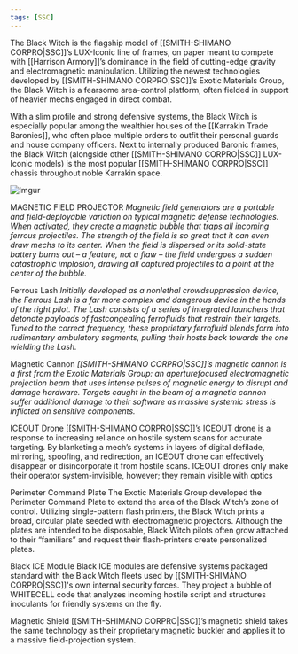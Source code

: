 ```yaml
---
tags: [SSC]
---
```


The Black Witch is the flagship model of [[SMITH-SHIMANO CORPRO|SSC]]’s LUX-Iconic line of frames, on paper meant to compete with [[Harrison Armory]]’s dominance in the field of cutting-edge gravity and electromagnetic manipulation. Utilizing the newest technologies developed by [[SMITH-SHIMANO CORPRO|SSC]]’s Exotic Materials Group, the Black Witch is a fearsome area-control platform, often fielded in support of heavier mechs engaged in direct combat.

With a slim profile and strong defensive systems, the Black Witch is especially popular among the wealthier houses of the [[Karrakin Trade Baronies]], who often place multiple orders to outfit their personal guards and house company officers. Next to internally produced Baronic frames, the Black Witch (alongside other [[SMITH-SHIMANO CORPRO|SSC]] LUX-Iconic models) is the most popular [[SMITH-SHIMANO CORPRO|SSC]] chassis throughout noble Karrakin space.

![Imgur](https://i.imgur.com/hkobef5.png)

MAGNETIC FIELD PROJECTOR
	*Magnetic field generators are a portable and field-deployable variation on typical magnetic defense technologies. When activated, they create a magnetic bubble that traps all incoming ferrous projectiles. The strength of the field is so great that it can even draw mechs to its center. When the field is dispersed or its solid-state battery burns out – a feature, not a flaw – the field undergoes a sudden catastrophic implosion, drawing all captured projectiles to a point at the center of the bubble.*

Ferrous Lash
	*Initially developed as a nonlethal crowdsuppression device, the Ferrous Lash is a far more complex and dangerous device in the hands of the right pilot. The Lash consists of a series of integrated launchers that detonate payloads of fastcongealing ferrofluids that restrain their targets. Tuned to the correct frequency, these proprietary ferrofluid blends form into rudimentary ambulatory segments, pulling their hosts back towards the one wielding the Lash.*

Magnetic Cannon
	*[[SMITH-SHIMANO CORPRO|SSC]]’s magnetic cannon is a first from the Exotic Materials Group: an aperturefocused electromagnetic projection beam that uses intense pulses of magnetic energy to disrupt and damage hardware. Targets caught in the beam of a magnetic cannon suffer additional damage to their software as massive systemic stress is inflicted on sensitive components.*

ICEOUT Drone
	[[SMITH-SHIMANO CORPRO|SSC]]’s ICEOUT drone is a response to increasing reliance on hostile system scans for accurate targeting. By blanketing a mech’s systems in layers of digital defilade, mirroring, spoofing, and redirection, an ICEOUT drone can effectively disappear or disincorporate it from hostile scans. ICEOUT drones only make their operator system-invisible, however; they remain visible with optics

Perimeter Command Plate
	The Exotic Materials Group developed the Perimeter Command Plate to extend the area of the Black Witch’s zone of control. Utilizing single-pattern flash printers, the Black Witch prints a broad, circular plate seeded with electromagnetic projectors. Although the plates are intended to be disposable, Black Witch pilots often grow attached to their “familiars” and request their flash-printers create personalized plates.

Black ICE Module
	Black ICE modules are defensive systems packaged standard with the Black Witch fleets used by [[SMITH-SHIMANO CORPRO|SSC]]'s own internal security forces. They project a bubble of WHITECELL code that analyzes incoming hostile script and structures inoculants for friendly systems on the fly.

Magnetic Shield
	[[SMITH-SHIMANO CORPRO|SSC]]’s magnetic shield takes the same technology as their proprietary magnetic buckler and applies it to a massive field-projection system.